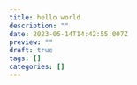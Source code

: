 ```yaml
---
title: hello world
description: ""
date: 2023-05-14T14:42:55.007Z
preview: ""
draft: true
tags: []
categories: []
---
```

